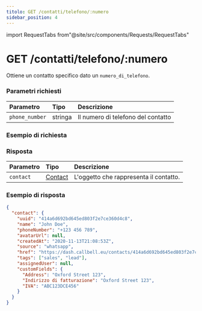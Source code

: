 ```yaml
---
titolo: GET /contatti/telefono/:numero
sidebar_position: 4
---
```


import RequestTabs from"@site/src/components/Requests/RequestTabs"

# GET /contatti/telefono/:numero

Ottiene un contatto specifico dato un `numero_di_telefono`.

### Parametri richiesti

| Parametro      | Tipo    | Descrizione                        |
| :------------- | :------ | :--------------------------------- |
| `phone_number` | stringa | Il numero di telefono del contatto |

### Esempio di richiesta

<RequestTabs endpoint='contacts_api' request="get_contact_by_phone"/>

### Risposta

| Parametro | Tipo                                           | Descrizione                            |
| :-------- | :--------------------------------------------- | :------------------------------------- |
| `contact` | [Contact](/api/reference/object_types/contact) | L'oggetto che rappresenta il contatto. |

### Esempio di risposta

```json title=response.json
{
  "contact": {
    "uuid": "414a6d692bd645ed803f2e7ce360d4c8",
    "name": "John Doe",
    "phoneNumber": "+123 456 789",
    "avatarUrl": null,
    "createdAt": "2020-11-13T21:08:53Z",
    "source": "whatsapp",
    "href": "https://dash.callbell.eu/contacts/414a6d692bd645ed803f2e7ce360d4c8",
    "tags": ["sales", "lead"],
    "assignedUser": null,
    "customFields": {
      "Address": "Oxford Street 123",
      "Indirizzo di fatturazione": "Oxford Street 123",
      "IVA": "ABC123DCE456"
    }
  }
}
```

